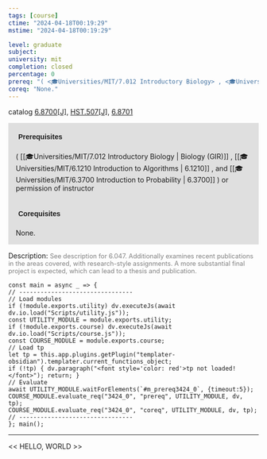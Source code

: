 ```yaml
---
tags: [course]
ctime: "2024-04-18T00:19:29"
mstime: "2024-04-18T00:19:29"

level: graduate
subject: 
university: mit
completion: closed
percentage: 0
prereq: "( <🎓Universities/MIT/7.012 Introductory Biology> , <🎓Universities/MIT/6.1210 Introduction to Algorithms> , and <🎓Universities/MIT/6.3700 Introduction to Probability> ) or permission of instructor"
coreq: "None."
---
```


catalog [6.8700[J]](http://student.mit.edu/catalog/m6d.html#6.8700), [HST.507[J]](http://student.mit.edu/catalog/mHSTa.html#HST.507), [6.8701](http://student.mit.edu/catalog/m6d.html#6.8701)

<span style="display: block; padding: 15px; background-color: rgb(100, 100, 100, 0.2);"><font id="m_prereq3424_0" style="display: block; font-family: Arial, sans-serif; font-weight: bold; padding: 5px">Prerequisites</font><br><span id="prereq3424_0">( [[🎓Universities/MIT/7.012 Introductory Biology | Biology (GIR)]] , [[🎓Universities/MIT/6.1210 Introduction to Algorithms | 6.1210]] , and [[🎓Universities/MIT/6.3700 Introduction to Probability | 6.3700]] ) or permission of instructor</span></span>
<span style="display: block; padding: 15px; background-color: rgb(100, 100, 100, 0.2);"><font id="m_coreq3424_0" style="display: block; font-family: Arial, sans-serif; font-weight: bold; padding: 5px">Corequisites</font><br><span id="coreq3424_0">None.</span></span>

<font style="">Description:</font>
<font style="color: grey; font-size: 0.8rem;">See description for 6.047. Additionally examines recent publications in the areas covered, with research-style assignments. A more substantial final project is expected, which can lead to a thesis and publication.</font>

```dataviewjs
const main = async _ => {
// --------------------------------
// Load modules
if (!module.exports.utility) dv.executeJs(await dv.io.load("Scripts/utility.js"));
const UTILITY_MODULE = module.exports.utility;
if (!module.exports.course) dv.executeJs(await dv.io.load("Scripts/course.js"));
const COURSE_MODULE = module.exports.course;
// Load tp
let tp = this.app.plugins.getPlugin("templater-obsidian").templater.current_functions_object;
if (!tp) { dv.paragraph("<font style='color: red'>tp not loaded!</font>"); return; }
// Evaluate
await UTILITY_MODULE.waitForElements(`#m_prereq3424_0`, {timeout:5});
COURSE_MODULE.evaluate_req("3424_0", "prereq", UTILITY_MODULE, dv, tp);
COURSE_MODULE.evaluate_req("3424_0", "coreq", UTILITY_MODULE, dv, tp);
// --------------------------------
}; main();
```

---

<< HELLO, WORLD >>
